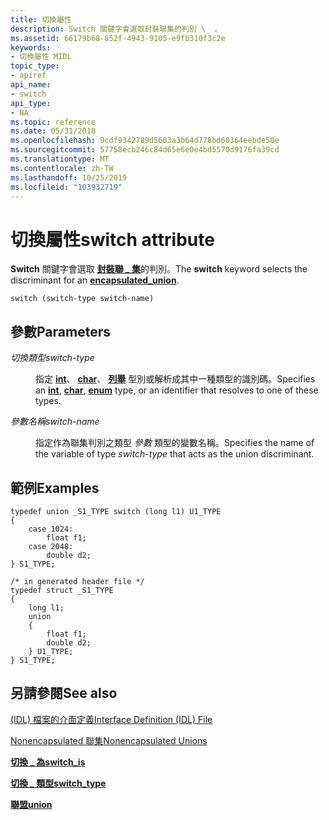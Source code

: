 ```yaml
---
title: 切換屬性
description: Switch 關鍵字會選取封裝聯集的判別 \_ 。
ms.assetid: 66179b68-852f-4943-9105-e9fb310f3c2e
keywords:
- 切換屬性 MIDL
topic_type:
- apiref
api_name:
- switch
api_type:
- NA
ms.topic: reference
ms.date: 05/31/2018
ms.openlocfilehash: 9cdf9342789d5603a3b64d778bd60364eebde50e
ms.sourcegitcommit: 57758ecb246c84d65e6e0e4bd5570d9176fa39cd
ms.translationtype: MT
ms.contentlocale: zh-TW
ms.lasthandoff: 10/25/2019
ms.locfileid: "103932719"
---
```

# <a name="switch-attribute"></a><span data-ttu-id="98062-104">切換屬性</span><span class="sxs-lookup"><span data-stu-id="98062-104">switch attribute</span></span>

<span data-ttu-id="98062-105">**Switch** 關鍵字會選取 [**封裝聯 \_ 集**](encapsulated-unions.md)的判別。</span><span class="sxs-lookup"><span data-stu-id="98062-105">The **switch** keyword selects the discriminant for an [**encapsulated\_union**](encapsulated-unions.md).</span></span>

``` syntax
switch (switch-type switch-name)
```

## <a name="parameters"></a><span data-ttu-id="98062-106">參數</span><span class="sxs-lookup"><span data-stu-id="98062-106">Parameters</span></span>

<dl> <dt>

<span data-ttu-id="98062-107">*切換類型*</span><span class="sxs-lookup"><span data-stu-id="98062-107">*switch-type*</span></span> 
</dt> <dd>

<span data-ttu-id="98062-108">指定 [**int**](int.md)、 [**char**](-char.md)、 [**列舉**](enum.md) 型別或解析成其中一種類型的識別碼。</span><span class="sxs-lookup"><span data-stu-id="98062-108">Specifies an [**int**](int.md), [**char**](-char.md), [**enum**](enum.md) type, or an identifier that resolves to one of these types.</span></span>

</dd> <dt>

<span data-ttu-id="98062-109">*參數名稱*</span><span class="sxs-lookup"><span data-stu-id="98062-109">*switch-name*</span></span> 
</dt> <dd>

<span data-ttu-id="98062-110">指定作為聯集判別之類型 *參數* 類型的變數名稱。</span><span class="sxs-lookup"><span data-stu-id="98062-110">Specifies the name of the variable of type *switch-type* that acts as the union discriminant.</span></span>

</dd> </dl>

## <a name="examples"></a><span data-ttu-id="98062-111">範例</span><span class="sxs-lookup"><span data-stu-id="98062-111">Examples</span></span>

``` syntax
typedef union _S1_TYPE switch (long l1) U1_TYPE 
{ 
    case 1024: 
        float f1; 
    case 2048: 
        double d2; 
} S1_TYPE; 
 
/* in generated header file */ 
typedef struct _S1_TYPE 
{ 
    long l1; 
    union 
    { 
        float f1; 
        double d2; 
    } U1_TYPE; 
} S1_TYPE;
```

## <a name="see-also"></a><span data-ttu-id="98062-112">另請參閱</span><span class="sxs-lookup"><span data-stu-id="98062-112">See also</span></span>

<dl> <dt>

[<span data-ttu-id="98062-113"> (IDL) 檔案的介面定義</span><span class="sxs-lookup"><span data-stu-id="98062-113">Interface Definition (IDL) File</span></span>](interface-definition-idl-file.md)
</dt> <dt>

[<span data-ttu-id="98062-114">Nonencapsulated 聯集</span><span class="sxs-lookup"><span data-stu-id="98062-114">Nonencapsulated Unions</span></span>](nonencapsulated-unions.md)
</dt> <dt>

[<span data-ttu-id="98062-115">**切換 \_ 為**</span><span class="sxs-lookup"><span data-stu-id="98062-115">**switch\_is**</span></span>](switch-is.md)
</dt> <dt>

[<span data-ttu-id="98062-116">**切換 \_ 類型**</span><span class="sxs-lookup"><span data-stu-id="98062-116">**switch\_type**</span></span>](switch-type.md)
</dt> <dt>

[<span data-ttu-id="98062-117">**聯盟**</span><span class="sxs-lookup"><span data-stu-id="98062-117">**union**</span></span>](union.md)
</dt> </dl>

 

 




